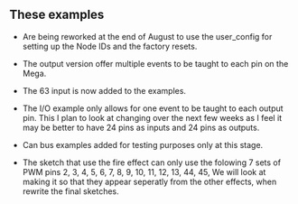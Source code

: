 ## These examples 

- Are being reworked at the end of August to use the user_config for setting up the Node IDs and the factory resets.
- The output version offer multiple events to be taught to each pin on the Mega.
- The 63 input is now added to the examples.
- The I/O example only allows for one event to be taught to each output pin. This I plan to look at changing over the next few weeks as I feel it may be better to have 24 pins as inputs and 24 pins as outputs.
- Can bus examples added for testing purposes only at this stage.

- The sketch that use the fire effect can only use the folowing 7 sets of PWM pins 2, 3, 4, 5, 6, 7, 8, 9, 10, 11, 12, 13, 44, 45, We will look at making it so that they appear seperatly from the other effects, when rewrite the final sketches.
